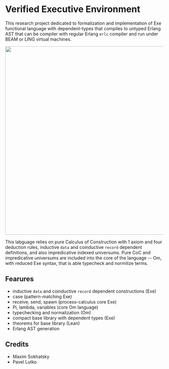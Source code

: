 # Verified Executive Environment

This research project dedicated to formalization and implementation of Exe functional
language with dependent-types that compiles to untyped Erlang AST that can be compiler
with regular Erlang `erlc` compiler and run under BEAM or LING virtual machines.

<center><img src="http://5ht.co/exe.svg" width="600"></center>

This labguage relies on pure Calculus of Construction with 1 axiom and four deduction rules,
inductive `data` and coinductive `record` dependent definitions, and also impredicative
indexed universums. Pure CoC and impredicative universums are included into the core of
the language -- Om, with reduced Exe syntax, that is able typecheck and normilize terms.

Fearures
--------

* inductive `data` and coinductive `record` dependent constructions (Exe)
* case (pattern-matching Exe)
* receive, send, spawn (process-calculus core Exe)
* Pi, lambda, variables (core Om language)
* typechecking and normalization (Om)
* compact base library with dependent types (Exe)
* theorems for base library (Lean)
* Erlang AST generation

Credits
-------

* Maxim Sokhatsky
* Pavel Lutko
